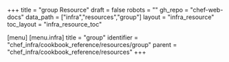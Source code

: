 +++
title = "group Resource"
draft = false
robots = ""
gh_repo = "chef-web-docs"
data_path = ["infra","resources","group"]
layout = "infra_resource"
toc_layout = "infra_resource_toc"

[menu]
  [menu.infra]
    title = "group"
    identifier = "chef_infra/cookbook_reference/resources/group"
    parent = "chef_infra/cookbook_reference/resources"
+++

<!-- The contents of this page are automatically generated from the group.yaml file in the data directory. -->
<!-- To suggest a change, edit the https://github.com/chef/chef/blob/master/lib/chef/resource/group.rb file
      and submit a pull request to the https://github.com/chef/chef repository. -->
